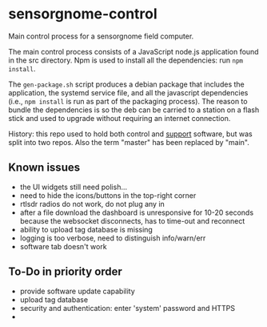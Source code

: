 sensorgnome-control
===================

Main control process for a sensorgnome field computer.

The main control process consists of a JavaScript node.js application found in the src
directory. Npm is used to install all the dependencies: run `npm install`.

The `gen-package.sh` script produces a debian package that includes the application, the
systemd service file, and all the javascript dependencies (i.e., `npm install` is run as part
of the packaging process). The reason to bundle the dependencies is so the deb can be carried to
a station on a flash stick and used to upgrade without requiring an internet connection.

History: this repo used to hold both control and
[support](https://github.com/sensorgnome-org/sensorgnome-support)
software, but was split into two repos.
Also the term "master" has been replaced by "main".

## Known issues

- the UI widgets still need polish...
- need to hide the icons/buttons in the top-right corner
- rtlsdr radios do not work, do not plug any in
- after a file download the dashboard is unresponsive for 10-20 seconds because the websocket disconnects, has to time-out and reconnect
- ability to upload tag database is missing
- logging is too verbose, need to distinguish info/warn/err
- software tab doesn't work

## To-Do in priority order

- provide software update capability
- upload tag database
- security and authentication: enter 'system' password and HTTPS
- 
